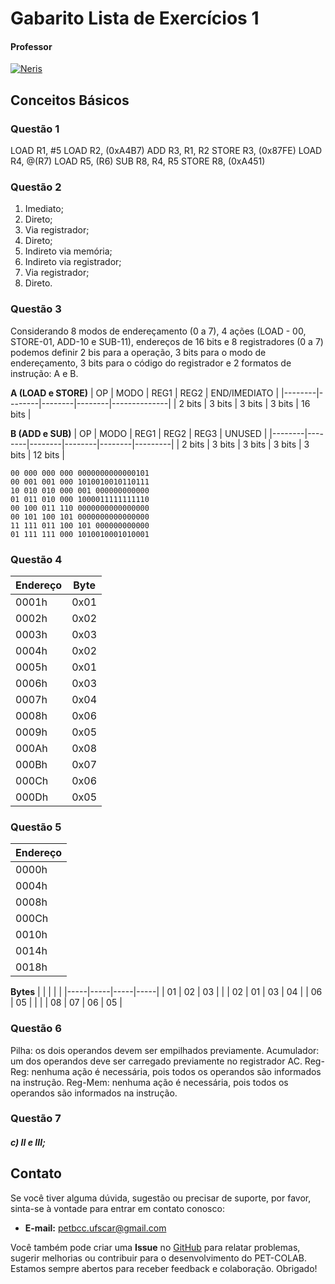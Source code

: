 # Gabarito Lista de Exercícios 1

#### Professor
[![Neris](https://img.shields.io/badge/Luciano_Neris-%2300599C.svg?style=for-the-badge&logo=GoogleScholar&logoColor=white)](https://site.dc.ufscar.br/docente/5cee7e5d48365a001679f750)


## Conceitos Básicos

### Questão 1

LOAD R1, #5
LOAD R2, (0xA4B7)
ADD R3, R1, R2
STORE R3, (0x87FE)
LOAD R4, @(R7)
LOAD R5, (R6)
SUB R8, R4, R5
STORE R8, (0xA451)

### Questão 2 

1. Imediato;
2. Direto;
3. Via registrador;
4. Direto;
5. Indireto via memória;
6. Indireto via registrador;
7. Via registrador;
8. Direto.

### Questão 3 

Considerando 8 modos de endereçamento (0 a 7), 4 ações (LOAD - 00, STORE-01, ADD-10 e SUB-11), endereços de 16 bits e 8 registradores (0 a 7) podemos definir 2 bis para a operação, 3 bits para o modo de endereçamento, 3 bits para o código do registrador e 2 formatos de instrução: A e B.

**A (LOAD e STORE)**
| OP     | MODO   | REG1   | REG2   | END/IMEDIATO |
|--------|--------|--------|--------|--------------|
| 2 bits | 3 bits | 3 bits | 3 bits | 16 bits      |

**B (ADD e SUB)**
| OP     | MODO   | REG1   | REG2   | REG3   | UNUSED  |
|--------|--------|--------|--------|--------|---------|
| 2 bits | 3 bits | 3 bits | 3 bits | 3 bits | 12 bits |

```
00 000 000 000 0000000000000101
00 001 001 000 1010010010110111
10 010 010 000 001 000000000000
01 011 010 000 1000011111111110
00 100 011 110 0000000000000000
00 101 100 101 0000000000000000
11 111 011 100 101 000000000000
01 111 111 000 1010010001010001
```

### Questão 4 

| Endereço | Byte     |
|----------|----------|
| 0001h    | 0x01     |
| 0002h    | 0x02     |
| 0003h    | 0x03     |
| 0004h    | 0x02     |
| 0005h    | 0x01     |
| 0006h    | 0x03     |
| 0007h    | 0x04     |
| 0008h    | 0x06     |
| 0009h    | 0x05     |
| 000Ah    | 0x08     |
| 000Bh    | 0x07     |
| 000Ch    | 0x06     |
| 000Dh    | 0x05     |

### Questão 5 

| Endereço | 
|----------|
| 0000h    |       
| 0004h    | 
| 0008h    |   
| 000Ch    |   
| 0010h    |   
| 0014h    |    
| 0018h    |   

**Bytes**
|     |     |     |     |
|-----|-----|-----|-----|
| 01  | 02  | 03  |     |
| 02  | 01  | 03  | 04  |
| 06  | 05  |     |     |
| 08  | 07  | 06  | 05  |


### Questão 6 

Pilha: os dois operandos devem ser empilhados previamente.
Acumulador: um dos operandos deve ser carregado previamente no registrador AC.
Reg-Reg: nenhuma ação é necessária, pois todos os operandos são informados na instrução.
Reg-Mem: nenhuma ação é necessária, pois todos os operandos são informados na instrução.

### Questão 7 

##### c) II e III;


## Contato

Se você tiver alguma dúvida, sugestão ou precisar de suporte, por favor, sinta-se à vontade para entrar em contato conosco:

- **E-mail:** petbcc.ufscar@gmail.com

Você também pode criar uma **Issue** no [GitHub](https://github.com/petbccufscar/pet-colab/issues) para relatar problemas, sugerir melhorias ou contribuir para o desenvolvimento do PET-COLAB. Estamos sempre abertos para receber feedback e colaboração. Obrigado!